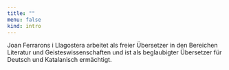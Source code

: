 ```yaml
---
title: ""
menu: false
kind: intro
---
```

Joan Ferrarons i Llagostera arbeitet als freier Übersetzer in den Bereichen Literatur und Geisteswissenschaften und ist als beglaubigter Übersetzer für Deutsch und Katalanisch ermächtigt.
